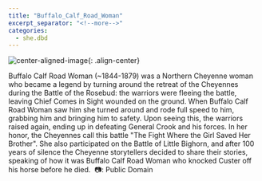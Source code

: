 ```yaml
---
title: "Buffalo_Calf_Road_Woman"
excerpt_separator: "<!--more-->"
categories:
  - she.dbd
---
```



![center-aligned-image](https://cdn.pixabay.com/photo/2020/10/26/16/56/man-5687861_1280.png){: .align-center}


Buffalo Calf Road Woman (~1844-1879) was a Northern Cheyenne woman who became a legend by turning around the retreat of the Cheyennes during the Battle of the Rosebud: the warriors were fleeing the battle, leaving Chief Comes in Sight wounded on the ground. When Buffalo Calf Road Woman saw him she turned around and rode full speed to him, grabbing him and bringing him to safety. Upon seeing this, the warriors raised again, ending up in defeating General Crook and his forces. In her honor, the Cheyennes call this battle "The Fight Where the Girl Saved Her Brother". She also participated on the Battle of Little Bighorn, and after 100 years of silence the Cheyenne storytellers decided to share their stories, speaking of how it was Buffalo Calf Road Woman who knocked Custer off his horse before he died.⁠
⁠
📷: Public Domain
⁠
